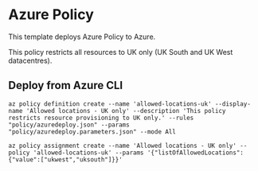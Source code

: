 # Azure Policy

This template deploys Azure Policy to Azure. 

This policy restricts all resources to UK only (UK South and UK West datacentres).

## Deploy from Azure CLI

	az policy definition create --name 'allowed-locations-uk' --display-name 'Allowed locations - UK only' --description 'This policy restricts resource provisioning to UK only.' --rules "policy/azuredeploy.json" --params "policy/azuredeploy.parameters.json" --mode All
	
	az policy assignment create --name 'Allowed locations - UK only' --policy 'allowed-locations-uk' --params '{"listOfAllowedLocations":{"value":["ukwest","uksouth"]}}'
